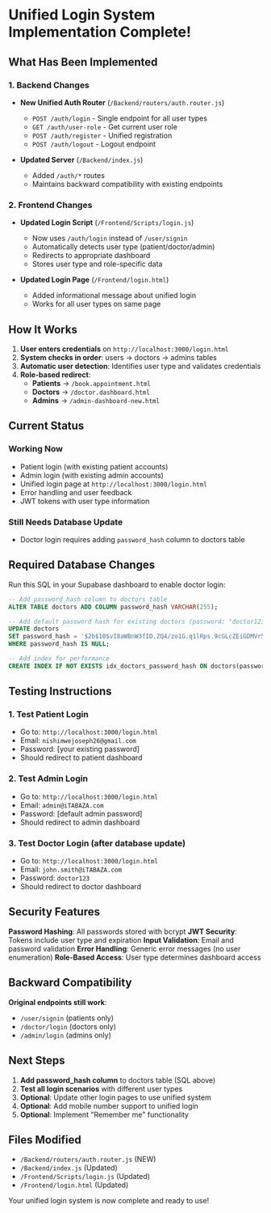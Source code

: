 #  Unified Login System Implementation Complete!

## What Has Been Implemented

### 1. Backend Changes 
- **New Unified Auth Router** (`/Backend/routers/auth.router.js`)
  - `POST /auth/login` - Single endpoint for all user types
  - `GET /auth/user-role` - Get current user role
  - `POST /auth/register` - Unified registration
  - `POST /auth/logout` - Logout endpoint

- **Updated Server** (`/Backend/index.js`)
  - Added `/auth/*` routes
  - Maintains backward compatibility with existing endpoints

### 2. Frontend Changes 
- **Updated Login Script** (`/Frontend/Scripts/login.js`)
  - Now uses `/auth/login` instead of `/user/signin`
  - Automatically detects user type (patient/doctor/admin)
  - Redirects to appropriate dashboard
  - Stores user type and role-specific data

- **Updated Login Page** (`/Frontend/login.html`)
  - Added informational message about unified login
  - Works for all user types on same page

## How It Works

1. **User enters credentials** on `http://localhost:3000/login.html`
2. **System checks in order**: users → doctors → admins tables
3. **Automatic user detection**: Identifies user type and validates credentials  
4. **Role-based redirect**:
   - **Patients** → `/book.appointment.html`
   - **Doctors** → `/doctor.dashboard.html` 
   - **Admins** → `/admin-dashboard-new.html`

## Current Status

###  Working Now
- Patient login (with existing patient accounts)
- Admin login (with existing admin accounts)
- Unified login page at `http://localhost:3000/login.html`
- Error handling and user feedback
- JWT tokens with user type information

###  Still Needs Database Update
- Doctor login requires adding `password_hash` column to doctors table

## Required Database Changes

Run this SQL in your Supabase dashboard to enable doctor login:

```sql
-- Add password_hash column to doctors table
ALTER TABLE doctors ADD COLUMN password_hash VARCHAR(255);

-- Add default password hash for existing doctors (password: "doctor123")
UPDATE doctors 
SET password_hash = '$2b$10$vI8aWBnW3fID.ZQ4/zo1G.q1lRps.9cGLcZEiGDMVr5yUP1KUOYTa' 
WHERE password_hash IS NULL;

-- Add index for performance
CREATE INDEX IF NOT EXISTS idx_doctors_password_hash ON doctors(password_hash);
```

## Testing Instructions

### 1. Test Patient Login
- Go to: `http://localhost:3000/login.html`
- Email: `nishimwejoseph26@gmail.com`
- Password: [your existing password]
- Should redirect to patient dashboard

### 2. Test Admin Login
- Go to: `http://localhost:3000/login.html`
- Email: `admin@iTABAZA.com`
- Password: [default admin password]
- Should redirect to admin dashboard

### 3. Test Doctor Login (after database update)
- Go to: `http://localhost:3000/login.html`
- Email: `john.smith@iTABAZA.com`
- Password: `doctor123`
- Should redirect to doctor dashboard

## Security Features

 **Password Hashing**: All passwords stored with bcrypt
 **JWT Security**: Tokens include user type and expiration
 **Input Validation**: Email and password validation
 **Error Handling**: Generic error messages (no user enumeration)
 **Role-Based Access**: User type determines dashboard access

## Backward Compatibility

 **Original endpoints still work**:
- `/user/signin` (patients only)
- `/doctor/login` (doctors only) 
- `/admin/login` (admins only)

## Next Steps

1. **Add password_hash column** to doctors table (SQL above)
2. **Test all login scenarios** with different user types
3. **Optional**: Update other login pages to use unified system
4. **Optional**: Add mobile number support to unified login
5. **Optional**: Implement "Remember me" functionality

## Files Modified

- `/Backend/routers/auth.router.js` (NEW)
- `/Backend/index.js` (Updated)
- `/Frontend/Scripts/login.js` (Updated) 
- `/Frontend/login.html` (Updated)

Your unified login system is now complete and ready to use! 
